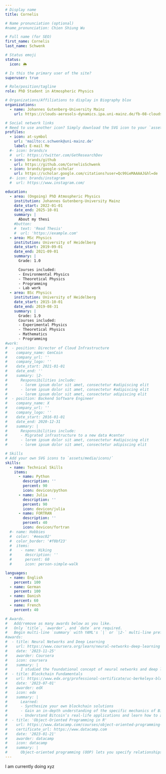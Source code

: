 ```yaml
---
# Display name
title: Cornelis

# Name pronunciation (optional)
#name_pronunciation: Chien Shiung Wu

# Full name (for SEO)
first_name: Cornelis
last_name: Schwenk

# Status emoji
status:
  icon: 🌦️

# Is this the primary user of the site?
superuser: true

# Role/position/tagline
role: PhD Student in Atmospheric Physics

# Organizations/Affiliations to display in Biography blox
organizations:
  - name: Johannes Gutenberg-University Mainz
    url: https://clouds-aerosols-dynamics.ipa.uni-mainz.de/fb-08-clouds-aerosols-dynamics/group-members/

# Social network links
# Need to use another icon? Simply download the SVG icon to your `assets/media/icons/` folder.
profiles:
  - icon: at-symbol
    url: 'mailto:c.schwenk@uni-mainz.de'
    label: E-mail Me
  #- icon: brands/x
  #  url: https://twitter.com/GetResearchDev
  - icon: brands/github
    url: https://github.com/CornelisSchwenk
  - icon: brands/google-scholar
    url: https://scholar.google.com/citations?user=Qc99ieMAAAAJ&hl=de
  #- icon: brands/instagram
  #  url: https://www.instagram.com/

education:
  - area: (Ongoing) PhD Atmospheric Physics
    institution: Johannes Gutenberg-University Mainz
    date_start: 2022-01-01
    date_end: 2025-10-01
    summary: |
      About my thesi
    #button:
    #  text: 'Read Thesis'
    #  url: 'https://example.com'
  - area: MSc Physics
    institution: University of Heidelberg
    date_start: 2019-09-01
    date_end: 2021-09-01
    summary: |
      Grade: 1.0

      Courses included:
      - Environmental Physics
      - Theoretical Physics
      - Programming
      - Lab work
  - area: BSc Physics
    institution: University of Heidelberg
    date_start: 2015-10-01
    date_end: 2019-08-31
    summary: |
      Grade: 1.9      
      Courses included:
      - Experimental Physics
      - Theoretical Physics
      - Mathematics
      - Programming
#work:
#  - position: Director of Cloud Infrastructure
#    company_name: GenCoin
#    company_url: ''
#    company_logo: ''
#    date_start: 2021-01-01
#    date_end: ''
#    summary: |2-
#      Responsibilities include:
#      - lorem ipsum dolor sit amet, consectetur #adipiscing elit
#      - lorem ipsum dolor sit amet, consectetur #adipiscing elit
#      - lorem ipsum dolor sit amet, consectetur adipiscing elit
#  - position: Backend Software Engineer
#    company_name: X
#    company_url: ''
#    company_logo: ''
#    date_start: 2016-01-01
#    date_end: 2020-12-31
#    summary: |
#      Responsibilities include:
#      - Migrated infrastructure to a new data #center
#      - lorem ipsum dolor sit amet, consectetur #adipiscing elit
#      - lorem ipsum dolor sit amet, consectetur adipiscing elit

# Skills
# Add your own SVG icons to `assets/media/icons/`
skills:
  - name: Technical Skills
    items:
      - name: Python
        description: ''
        percent: 90
        icon: devicon/python
      - name: Julia
        description: ''
        percent: 90
        icon: devicon/julia
      - name: FORTRAN
        description: ''
        percent: 40
        icon: devicon/fortran
  #- name: Hobbies
  #  color: '#eeac02'
  #  color_border: '#f0bf23'
  #  items:
  #    - name: Hiking
  #      description: ''
  #      percent: 60
  #      icon: person-simple-walk

languages:
  - name: English
    percent: 100
  - name: German
    percent: 100
  - name: Danish
    percent: 60
  - name: French
    percent: 40

# Awards.
#   Add/remove as many awards below as you like.
#   Only `title`, `awarder`, and `date` are required.
#   Begin multi-line `summary` with YAML's `|` or `|2-` multi-line prefix and indent 2 spaces below.
#awards:
#  - title: Neural Networks and Deep Learning
#    url: https://www.coursera.org/learn/neural-networks-deep-learning
#    date: '2023-11-25'
#    awarder: Coursera
#    icon: coursera
#    summary: |
#      I studied the foundational concept of neural networks and deep learning. By the end, I was familiar with the significant technological trends driving the rise of deep learning; build, train, and apply fully connected deep neural networks; implement efficient (vectorized) neural networks; identify key parameters in a neural network’s architecture; and apply deep learning to your own applications.
#  - title: Blockchain Fundamentals
#    url: https://www.edx.org/professional-certificate/uc-berkeleyx-blockchain-fundamentals
#    date: '2023-07-01'
#    awarder: edX
#    icon: edx
#    summary: |
#      Learned:
#      - Synthesize your own blockchain solutions
#      - Gain an in-depth understanding of the specific mechanics of Bitcoin
#      - Understand Bitcoin’s real-life applications and learn how to attack and destroy Bitcoin, Ethereum, smart contracts and Dapps, and alternatives to Bitcoin’s Proof-of-Work consensus algorithm
#  - title: 'Object-Oriented Programming in R'
#    url: https://www.datacamp.com/courses/object-oriented-programming-with-s3-and-r6-in-r
#    certificate_url: https://www.datacamp.com
#    date: '2023-01-21'
#    awarder: datacamp
#    icon: datacamp
#    summary: |
#      Object-oriented programming (OOP) lets you specify relationships between functions and the objects that they can act on, helping you manage complexity in your code. This is an intermediate level course, providing an introduction to OOP, using the S3 and R6 systems. S3 is a great day-to-day R programming tool that simplifies some of the functions that you write. R6 is especially useful for industry-specific analyses, working with web APIs, and building GUIs.
---
```


I am currently doing xyz

